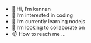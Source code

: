 - 👋 Hi, I’m kannan
- 👀 I’m interested in coding
- 🌱 I’m currently learning nodejs
- 💞️ I’m looking to collaborate on 
- 📫 How to reach me ...

<!---
kannanm-vuram/kannanm-vuram is a ✨ special ✨ repository because its `README.md` (this file) appears on your GitHub profile.
You can click the Preview link to take a look at your changes.
--->
